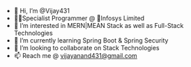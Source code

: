 - 👋 Hi, I’m @Vijay431
- 👨‍💻Specialist Programmer @ 🏢Infosys Limited
- 👀 I’m interested in MERN|MEAN Stack as well as Full-Stack Technologies
- 🌱 I’m currently learning Spring Boot & Spring Security
- 💞️ I’m looking to collaborate on Stack Technologies
- 📫 Reach me @ vijayanand431@gmail.com
